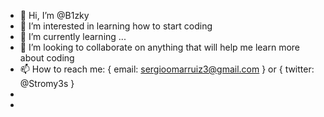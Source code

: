 - 👋 Hi, I’m @B1zky
- 👀 I’m interested in learning how to start coding
- 🌱 I’m currently learning ...
- 💞️ I’m looking to collaborate on anything that will help me learn more about coding
- 📫 How to reach me: { email: sergioomarruiz3@gmail.com } or { twitter: @Stromy3s } 
- 
-

<!---
B1zky/B1zky is a ✨ special ✨ repository because its `README.md` (this file) appears on your GitHub profile.
You can click the Preview link to take a look at your changes.
--->
